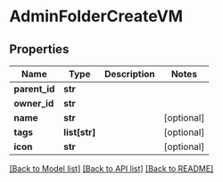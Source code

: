 # AdminFolderCreateVM


## Properties
Name | Type | Description | Notes
------------ | ------------- | ------------- | -------------
**parent_id** | **str** |  | 
**owner_id** | **str** |  | 
**name** | **str** |  | [optional] 
**tags** | **list[str]** |  | [optional] 
**icon** | **str** |  | [optional] 

[[Back to Model list]](../README.md#documentation-for-models) [[Back to API list]](../README.md#documentation-for-api-endpoints) [[Back to README]](../README.md)


